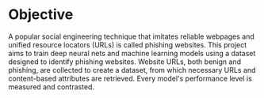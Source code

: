 # Objective
A popular social engineering technique that imitates reliable webpages and unified resource locators (URLs) is called phishing websites. This project aims to train deep neural nets and machine learning models using a dataset designed to identify phishing websites. Website URLs, both benign and phishing, are collected to create a dataset, from which necessary URLs and content-based attributes are retrieved. Every model's performance level is measured and contrasted.


